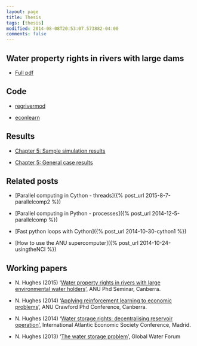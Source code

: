 ```yaml
---
layout: page
title: Thesis
tags: [thesis]
modified: 2014-08-08T20:53:07.573882-04:00
comments: false
---
```


Water property rights in rivers with large dams
-----------------------------------------------

- [Full pdf](../images/Thesis_main.pdf)


Code
----

- [regrivermod](https://github.com/nealbob/regrivermod)

- [econlearn](https://github.com/nealbob/econlearn)

Results
-------

- [Chapter 5: Sample simulation results](http://nbviewer.ipython.org/github/nealbob/nealbob.github.io/blob/master/code/ch5timeseries.ipynb)

- [Chapter 5: General case results](https://public.tableau.com/views/chapter5_0/Story1?:embed=y&:showTabs=y&:display_count=yes)

Related posts
-------------
- [Parallel computing in Cython - threads]({% post_url 2015-8-7-parallelcomp2 %})

- [Parallel computing in Python - processes]({% post_url 2014-12-5-parallelcomp %})

- [Fast python loops with Cython]({% post_url 2014-10-30-cython1 %})

- [How to use the ANU supercomputer]({% post_url 2014-10-24-usingtheNCI %})

Working papers
--------------

- N. Hughes (2015) ‘[Water property rights in rivers with large environmental water holders](EWH_article.pdf)’, ANU Phd Seminar, Canberra.

- N. Hughes (2014) ‘[Applying reinforcement learning to economic problems](RL_article.pdf)’, ANU Crawford Phd Conference, Canberra.

- N. Hughes (2014) ‘[Water storage rights: decentralising reservoir operation](storagerights.pdf)’, International Atlantic Economic Society Conference, Madrid.

- N. Hughes (2013) ‘[The water storage problem](http://www.globalwaterforum.org/2013/12/09/the-water-storage-problem/)’, Global Water Forum


